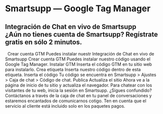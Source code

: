 # Smartsupp — Google Tag Manager
## Integración de Chat en vivo de Smartsupp ¿Aún no tienes cuenta de Smartsupp? Regístrate gratis en sólo 2 minutos.
  Crear cuenta GTM Puedes instalar nuestr
Integración de Chat en vivo de Smartsupp
Crear cuenta GTM
Puedes instalar nuestro código usando el Google Tag Manager.
Instalar GTM
Inserta el código GTM en tu sitio web para instalarlo.
Crea etiqueta
Inserta nuestro código dentro de esta etiqueta.
Inserta el código
Tu código se encuentra en Smartsupp > Ajustes > Caja de chat > Código de chat.
Publica
Actualiza el sitio
Ahora ve a la página de inicio de tu sitio y actualiza el navegador.
Para chatear con los visitantes de tu web, inicia la sesión en Smartsupp.
¿Sigues confundido? Contáctanos a través de la caja de chat en tu panel de conversaciones y estaremos encantados de comunicarnos cotigo. Ten en cuenta que el servicio al cliente está incluido solo en los paquetes pagos.

